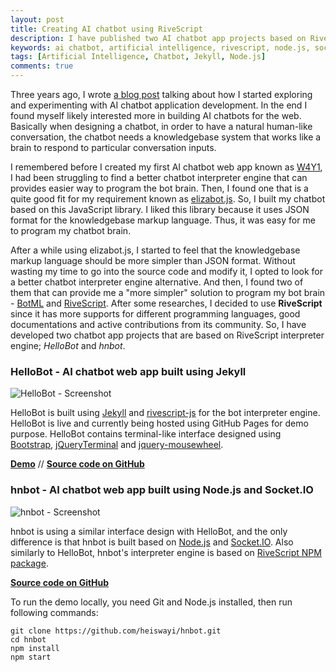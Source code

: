 ```yaml
---
layout: post
title: Creating AI chatbot using RiveScript
description: I have published two AI chatbot app projects based on RiveScript interpreter engine; one is rendered using Jekyll, another is built using Node.js and Socket.IO
keywords: ai chatbot, artificial intelligence, rivescript, node.js, socket.io, jquery terminal
tags: [Artificial Intelligence, Chatbot, Jekyll, Node.js]
comments: true
---
```


Three years ago, I wrote [a blog post](https://heiswayi.nrird.com/2015/experiment-with-ai-chatbot-app-development) talking about how I started exploring and experimenting with AI chatbot application development. In the end I found myself likely interested more in building AI chatbots for the web. Basically when designing a chatbot, in order to have a natural human-like conversation, the chatbot needs a knowledgebase system that works like a brain to respond to particular conversation inputs.

I remembered before I created my first AI chatbot web app known as [W4Y1](https://heiswayi.nrird.com/w4y1/), I had been struggling to find a better chatbot interpreter engine that can provides easier way to program the bot brain. Then, I found one that is a quite good fit for my requirement known as [elizabot.js](http://www.masswerk.at/elizabot/). So, I built my chatbot based on this JavaScript library. I liked this library because it uses JSON format for the knowledgebase markup language. Thus, it was easy for me to program my chatbot brain.

After a while using elizabot.js, I started to feel that the knowledgebase markup language should be more simpler than JSON format. Without wasting my time to go into the source code and modify it, I opted to look for a better chatbot interpreter engine alternative. And then, I found two of them that can provide me a "more simpler" solution to program my bot brain - [BotML](https://github.com/BotML/botml-js) and [RiveScript](https://www.rivescript.com/). After some researches, I decided to use **RiveScript** since it has more supports for different programming languages, good documentations and active contributions from its community. So, I have developed two chatbot app projects that are based on RiveScript interpreter engine; _HelloBot_ and _hnbot_.

### HelloBot - AI chatbot web app built using Jekyll

![HelloBot - Screenshot](https://i.imgur.com/tn3C7Bw.png)

HelloBot is built using [Jekyll](https://jekyllrb.com/) and [rivescript-js](https://github.com/aichaos/rivescript-js) for the bot interpreter engine. HelloBot is live and currently being hosted using GitHub Pages for demo purpose. HelloBot contains terminal-like interface designed using [Bootstrap](https://getbootstrap.com/), [jQueryTerminal](https://terminal.jcubic.pl/) and [jquery-mousewheel](https://github.com/jquery/jquery-mousewheel).

[**Demo**](https://heiswayi.nrird.com/hellobot) // [**Source code on GitHub**](https://github.com/heiswayi/hellobot)

### hnbot - AI chatbot web app built using Node.js and Socket.IO

![hnbot - Screenshot](https://i.imgur.com/tYLZEhZ.png)

hnbot is using a similar interface design with HelloBot, and the only difference is that hnbot is built based on [Node.js](https://nodejs.org/en/) and [Socket.IO](https://socket.io/). Also similarly to HelloBot, hnbot's interpreter engine is based on [RiveScript NPM package](https://www.npmjs.com/package/rivescript).

[**Source code on GitHub**](https://github.com/heiswayi/hnbot)

To run the demo locally, you need Git and Node.js installed, then run following commands:

```shell
git clone https://github.com/heiswayi/hnbot.git
cd hnbot
npm install
npm start
```
